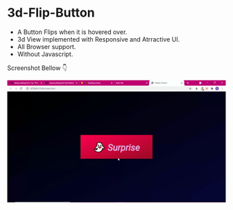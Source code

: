 # 3d-Flip-Button

- A Button Flips when it is hovered over.
- 3d View implemented with Responsive and Atrractive UI.
- All Browser support.
- Without Javascript.

Screenshot Bellow 👇

![screenshot](https://github.com/blackcodding/3d-Flip-Button/blob/master/Flipbutton-Gif.gif)

